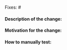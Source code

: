 <!--
Welcome to Cryostat! Before contributing, make sure to:
- Read the contributing guidelines https://github.com/cryostatio/cryostat/blob/main/CONTRIBUTING.md
- Rebase your branch on the latest upstream main
- Link any relevant issues, PR's, or documentation
- Make sure at least one of the following labels is attached to the PR: [chore,ci,cleanup,docs,feat,fix,perf,refactor,style,test]
-->
Fixes: #<issue number>

#### Description of the change:

#### Motivation for the change:

#### How to manually test:
